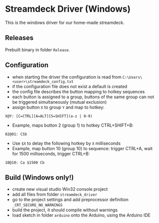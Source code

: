# Streamdeck Driver (Windows)
This is the windows driver for our home-made streamdeck.

## Releases
Prebuilt binary in folder `Release`.

## Configuration
* when starting the driver the configuration is read from `C:\Users\<user>\streamdeck_config.txt`
* if the configuration file does not exist a default is created
* the config file describes the button mapping to hotkey sequences
* each button is assigned to a group, buttons of the same group can not be triggered simultaneously (mutual exclusion)
* assign button `X` to group `Y` and map to hotkey:
```
X@Y: [C=CTRL][A=ALT][S=SHIFT](a-z | 0-9)
```
* Example, maps button 2 (group 1) to hotkey CTRL+SHIFT+B:
```
02@01: CSb
```
* Use `$X` to delay the following hotkey by `X` milliseconds
* Example, map button 10 (group 10) to sequence: trigger CTRL+A, wait for 1500 milliseconds, trigger CTRL+B:
```
10@10: Ca $1500 Cb
```

## Build (Windows only!)
* create new visual studio Win32 console project
* add all files from folder `streamdeck_driver`
* go to the project settings and add preprocessor definition `_CRT_SECURE_NO_WARNINGS`
* build the project, it should compile without warnings
* load sketch in folder `arduino` onto the Arduino, using the Arduino IDE

